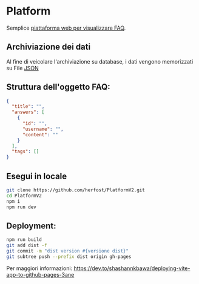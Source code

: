 # Platform

Semplice [piattaforma web per visualizzare FAQ](https://herfost.github.io/PlatformV2/faq).

## Archiviazione dei dati

Al fine di veicolare l'archiviazione su database, i dati vengono memorizzati su File [JSON](/src/data/)

## Struttura dell'oggetto FAQ:

```json
{
  "title": "",
  "answers": [
    {
      "id": "",
      "username": "",
      "content": ""
    }
  ],
  "tags": []
}
```

## Esegui in locale

```sh
git clone https://github.com/herfost/PlatformV2.git
cd PlatformV2
npm i
npm run dev
```

## Deployment:
```sh
npm run build
git add dist -f
git commit -m "dist version #{versione dist}"
git subtree push --prefix dist origin gh-pages
```

Per maggiori informazioni: https://dev.to/shashannkbawa/deploying-vite-app-to-github-pages-3ane
